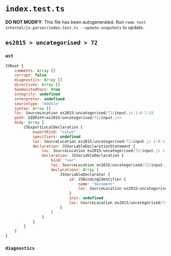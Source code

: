 # `index.test.ts`

**DO NOT MODIFY**. This file has been autogenerated. Run `rome test internal/js-parser/index.test.ts --update-snapshots` to update.

## `es2015 > uncategorised > 72`

### `ast`

```javascript
JSRoot {
	comments: Array []
	corrupt: false
	diagnostics: Array []
	directives: Array []
	hasHoistedVars: true
	integrity: undefined
	interpreter: undefined
	sourceType: "module"
	syntax: Array []
	loc: SourceLocation es2015/uncategorised/72/input.js 1:0-1:19
	path: UIDPath<es2015/uncategorised/72/input.js>
	body: Array [
		JSExportLocalDeclaration {
			exportKind: "value"
			specifiers: undefined
			loc: SourceLocation es2015/uncategorised/72/input.js 1:0-1:19
			declaration: JSVariableDeclarationStatement {
				loc: SourceLocation es2015/uncategorised/72/input.js 1:7-1:19
				declaration: JSVariableDeclaration {
					kind: "var"
					loc: SourceLocation es2015/uncategorised/72/input.js 1:7-1:19
					declarations: Array [
						JSVariableDeclarator {
							id: JSBindingIdentifier {
								name: "document"
								loc: SourceLocation es2015/uncategorised/72/input.js 1:11-1:19 (document)
							}
							init: undefined
							loc: SourceLocation es2015/uncategorised/72/input.js 1:11-1:19
						}
					]
				}
			}
		}
	]
}
```

### `diagnostics`

```

```
